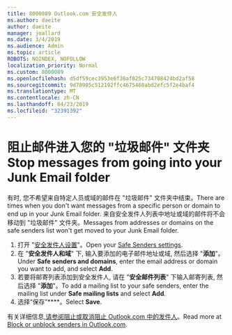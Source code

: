 ```yaml
---
title: 8000089 Outlook.com 安全发件人
ms.author: daeite
author: daeite
manager: joallard
ms.date: 3/4/2019
ms.audience: Admin
ms.topic: article
ROBOTS: NOINDEX, NOFOLLOW
localization_priority: Normal
ms.custom: 8000089
ms.openlocfilehash: d5df59cec3953e6f36af025c734708424bd2af58
ms.sourcegitcommit: 9d78905c512192ffc4675468abd2efc5f2e4baf4
ms.translationtype: MT
ms.contentlocale: zh-CN
ms.lasthandoff: 04/23/2019
ms.locfileid: "32391392"
---
```

# <a name="stop-messages-from-going-into-your-junk-email-folder"></a><span data-ttu-id="1bf7f-102">阻止邮件进入您的 "垃圾邮件" 文件夹</span><span class="sxs-lookup"><span data-stu-id="1bf7f-102">Stop messages from going into your Junk Email folder</span></span>

<span data-ttu-id="1bf7f-103">有时, 您不希望来自特定人员或域的邮件在 "垃圾邮件" 文件夹中结束。</span><span class="sxs-lookup"><span data-stu-id="1bf7f-103">There are times when you don't want messages from a specific person or domain to end up in your Junk Email folder.</span></span> <span data-ttu-id="1bf7f-104">来自安全发件人列表中地址或域的邮件将不会移动到 "垃圾邮件" 文件夹。</span><span class="sxs-lookup"><span data-stu-id="1bf7f-104">Messages from addresses or domains on the safe senders list won't get moved to your Junk Email folder.</span></span>

1. <span data-ttu-id="1bf7f-105">打开 "[安全发件人设置](https://go.microsoft.com/fwlink/?linkid=2035804)"。</span><span class="sxs-lookup"><span data-stu-id="1bf7f-105">Open your [Safe Senders settings](https://go.microsoft.com/fwlink/?linkid=2035804).</span></span>
2. <span data-ttu-id="1bf7f-106">在 "**安全发件人和域**" 下, 输入要添加的电子邮件地址或域, 然后选择 "**添加**"。</span><span class="sxs-lookup"><span data-stu-id="1bf7f-106">Under **Safe senders and domains**, enter the email address or domain you want to add, and select **Add**.</span></span>
3. <span data-ttu-id="1bf7f-107">若要将邮寄列表添加到安全发件人, 请在 "**安全邮件列表**" 下输入邮寄列表, 然后选择 "**添加**"。</span><span class="sxs-lookup"><span data-stu-id="1bf7f-107">To add a mailing list to your safe senders, enter the mailing list under **Safe mailing lists** and select **Add**.</span></span>
4. <span data-ttu-id="1bf7f-108">选择“保存”\*\*\*\*。</span><span class="sxs-lookup"><span data-stu-id="1bf7f-108">Select **Save**.</span></span>

<span data-ttu-id="1bf7f-109">有关详细信息,[请参阅阻止或取消阻止 Outlook.com 中的发件人](https://support.office.com/article/afba1c94-77bb-4f50-8b85-057cf52f4d5e)。</span><span class="sxs-lookup"><span data-stu-id="1bf7f-109">Read more at [Block or unblock senders in Outlook.com](https://support.office.com/article/afba1c94-77bb-4f50-8b85-057cf52f4d5e).</span></span>
